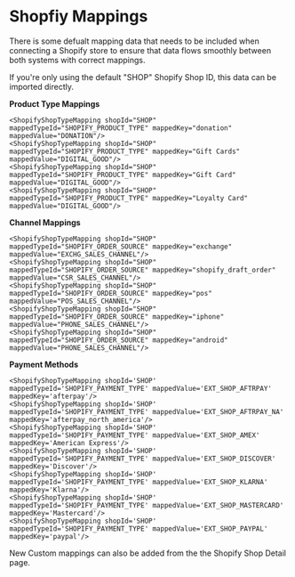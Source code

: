 # Shopfiy Mappings

There is some defualt mapping data that needs to be included when connecting a Shopify store to ensure that data flows smoothly between both systems with correct mappings.


If you're only using the default "SHOP" Shopify Shop ID, this data can be imported directly.

**Product Type Mappings**
```
<ShopifyShopTypeMapping shopId="SHOP" mappedTypeId="SHOPIFY_PRODUCT_TYPE" mappedKey="donation" mappedValue="DONATION"/>
<ShopifyShopTypeMapping shopId="SHOP" mappedTypeId="SHOPIFY_PRODUCT_TYPE" mappedKey="Gift Cards" mappedValue="DIGITAL_GOOD"/>
<ShopifyShopTypeMapping shopId="SHOP" mappedTypeId="SHOPIFY_PRODUCT_TYPE" mappedKey="Gift Card" mappedValue="DIGITAL_GOOD"/>
<ShopifyShopTypeMapping shopId="SHOP" mappedTypeId="SHOPIFY_PRODUCT_TYPE" mappedKey="Loyalty Card" mappedValue="DIGITAL_GOOD"/>
```

**Channel Mappings**
```
<ShopifyShopTypeMapping shopId="SHOP" mappedTypeId="SHOPIFY_ORDER_SOURCE" mappedKey="exchange" mappedValue="EXCHG_SALES_CHANNEL"/>
<ShopifyShopTypeMapping shopId="SHOP" mappedTypeId="SHOPIFY_ORDER_SOURCE" mappedKey="shopify_draft_order" mappedValue="CSR_SALES_CHANNEL"/>
<ShopifyShopTypeMapping shopId="SHOP" mappedTypeId="SHOPIFY_ORDER_SOURCE" mappedKey="pos" mappedValue="POS_SALES_CHANNEL"/>
<ShopifyShopTypeMapping shopId="SHOP" mappedTypeId="SHOPIFY_ORDER_SOURCE" mappedKey="iphone" mappedValue="PHONE_SALES_CHANNEL"/>
<ShopifyShopTypeMapping shopId="SHOP" mappedTypeId="SHOPIFY_ORDER_SOURCE" mappedKey="android" mappedValue="PHONE_SALES_CHANNEL"/>
```

**Payment Methods**
```
<ShopifyShopTypeMapping shopId='SHOP' mappedTypeId='SHOPIFY_PAYMENT_TYPE' mappedValue='EXT_SHOP_AFTRPAY' mappedKey='afterpay'/>
<ShopifyShopTypeMapping shopId='SHOP' mappedTypeId='SHOPIFY_PAYMENT_TYPE' mappedValue='EXT_SHOP_AFTRPAY_NA' mappedKey='afterpay_north_america'/>
<ShopifyShopTypeMapping shopId='SHOP' mappedTypeId='SHOPIFY_PAYMENT_TYPE' mappedValue='EXT_SHOP_AMEX' mappedKey='American Express'/>
<ShopifyShopTypeMapping shopId='SHOP' mappedTypeId='SHOPIFY_PAYMENT_TYPE' mappedValue='EXT_SHOP_DISCOVER' mappedKey='Discover'/>
<ShopifyShopTypeMapping shopId='SHOP' mappedTypeId='SHOPIFY_PAYMENT_TYPE' mappedValue='EXT_SHOP_KLARNA' mappedKey='Klarna'/>
<ShopifyShopTypeMapping shopId='SHOP' mappedTypeId='SHOPIFY_PAYMENT_TYPE' mappedValue='EXT_SHOP_MASTERCARD' mappedKey='Mastercard'/>
<ShopifyShopTypeMapping shopId='SHOP' mappedTypeId='SHOPIFY_PAYMENT_TYPE' mappedValue='EXT_SHOP_PAYPAL' mappedKey='paypal'/>
```

New Custom mappings can also be added from the the Shopify Shop Detail page.